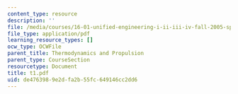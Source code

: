 ```yaml
---
content_type: resource
description: ''
file: /media/courses/16-01-unified-engineering-i-ii-iii-iv-fall-2005-spring-2006/de4763989e2dfa2b55fc649146cc2dd6_t1.pdf
file_type: application/pdf
learning_resource_types: []
ocw_type: OCWFile
parent_title: Thermodynamics and Propulsion
parent_type: CourseSection
resourcetype: Document
title: t1.pdf
uid: de476398-9e2d-fa2b-55fc-649146cc2dd6
---
```

